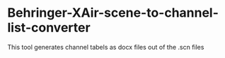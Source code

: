 # Behringer-XAir-scene-to-channel-list-converter
This tool generates channel tabels as docx files out of the .scn files
